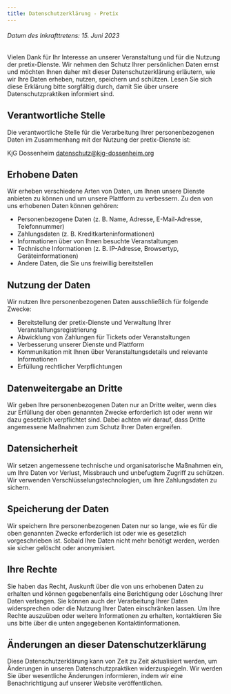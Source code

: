 ```yaml
---
title: Datenschutzerklärung - Pretix
---
```

###### Datum des Inkrafttretens: 15. Juni 2023

Vielen Dank für Ihr Interesse an unserer Veranstaltung und für die Nutzung der pretix-Dienste. Wir nehmen den Schutz Ihrer persönlichen Daten ernst und möchten Ihnen daher mit dieser Datenschutzerklärung erläutern, wie wir Ihre Daten erheben, nutzen, speichern und schützen. Lesen Sie sich diese Erklärung bitte sorgfältig durch, damit Sie über unsere Datenschutzpraktiken informiert sind.

## Verantwortliche Stelle

Die verantwortliche Stelle für die Verarbeitung Ihrer personenbezogenen Daten im Zusammenhang mit der Nutzung der pretix-Dienste ist:

KjG Dossenheim
datenschutz@kjg-dossenheim.org

## Erhobene Daten
Wir erheben verschiedene Arten von Daten, um Ihnen unsere Dienste anbieten zu können und um unsere Plattform zu verbessern. Zu den von uns erhobenen Daten können gehören:

- Personenbezogene Daten (z. B. Name, Adresse, E-Mail-Adresse, Telefonnummer)
- Zahlungsdaten (z. B. Kreditkarteninformationen)
- Informationen über von Ihnen besuchte Veranstaltungen
- Technische Informationen (z. B. IP-Adresse, Browsertyp, Geräteinformationen)
- Andere Daten, die Sie uns freiwillig bereitstellen

## Nutzung der Daten
Wir nutzen Ihre personenbezogenen Daten ausschließlich für folgende Zwecke:

- Bereitstellung der pretix-Dienste und Verwaltung Ihrer Veranstaltungsregistrierung
- Abwicklung von Zahlungen für Tickets oder Veranstaltungen
- Verbesserung unserer Dienste und Plattform
- Kommunikation mit Ihnen über Veranstaltungsdetails und relevante Informationen
- Erfüllung rechtlicher Verpflichtungen

## Datenweitergabe an Dritte
Wir geben Ihre personenbezogenen Daten nur an Dritte weiter, wenn dies zur Erfüllung der oben genannten Zwecke erforderlich ist oder wenn wir dazu gesetzlich verpflichtet sind. Dabei achten wir darauf, dass Dritte angemessene Maßnahmen zum Schutz Ihrer Daten ergreifen.

## Datensicherheit
Wir setzen angemessene technische und organisatorische Maßnahmen ein, um Ihre Daten vor Verlust, Missbrauch und unbefugtem Zugriff zu schützen. Wir verwenden Verschlüsselungstechnologien, um Ihre Zahlungsdaten zu sichern.

## Speicherung der Daten
Wir speichern Ihre personenbezogenen Daten nur so lange, wie es für die oben genannten Zwecke erforderlich ist oder wie es gesetzlich vorgeschrieben ist. Sobald Ihre Daten nicht mehr benötigt werden, werden sie sicher gelöscht oder anonymisiert.

## Ihre Rechte
Sie haben das Recht, Auskunft über die von uns erhobenen Daten zu erhalten und können gegebenenfalls eine Berichtigung oder Löschung Ihrer Daten verlangen. Sie können auch der Verarbeitung Ihrer Daten widersprechen oder die Nutzung Ihrer Daten einschränken lassen. Um Ihre Rechte auszuüben oder weitere Informationen zu erhalten, kontaktieren Sie uns bitte über die unten angegebenen Kontaktinformationen.

## Änderungen an dieser Datenschutzerklärung
Diese Datenschutzerklärung kann von Zeit zu Zeit aktualisiert werden, um Änderungen in unseren Datenschutzpraktiken widerzuspiegeln. Wir werden Sie über wesentliche Änderungen informieren, indem wir eine Benachrichtigung auf unserer Website veröffentlichen.